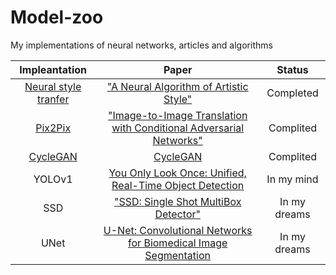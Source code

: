 # Model-zoo
My implementations of neural networks, articles and algorithms

Impleantation | Paper | Status 
:--: | :--: | :---: |
[Neural style tranfer](https://github.com/voiteshonok/Model-zoo/tree/main/Style_transfer) | ["A Neural Algorithm of Artistic Style"](https://arxiv.org/abs/1508.06576) | Completed
[Pix2Pix](https://github.com/voiteshonok/Model-zoo/tree/main/Pix2Pix) | ["Image-to-Image Translation with Conditional Adversarial Networks"](https://arxiv.org/abs/1611.07004) | Complited
[CycleGAN](https://github.com/voiteshonok/Model-zoo/tree/main/CycleGAN) | [CycleGAN](https://arxiv.org/abs/1703.10593) | Complited
YOLOv1 | [You Only Look Once: Unified, Real-Time Object Detection](https://arxiv.org/abs/1506.02640) | In my mind
SSD | ["SSD: Single Shot MultiBox Detector"](https://arxiv.org/abs/1512.02325) | In my dreams
UNet | [U-Net: Convolutional Networks for Biomedical Image Segmentation](https://arxiv.org/abs/1505.04597) | In my dreams
